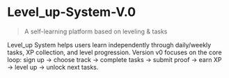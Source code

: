 # Level_up-System-V.0
> A self-learning platform based on leveling &amp; tasks 

Level_up System helps users learn independently through daily/weekly tasks, XP collection, and level progression. Version v0 focuses on the core loop: sign up → choose track → complete tasks → submit proof → earn XP → level up → unlock next tasks.

